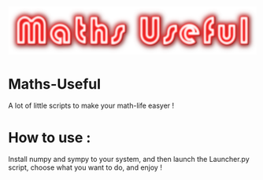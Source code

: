 <img src="assets/logo2.png">

# Maths-Useful
A lot of little scripts to make your math-life easyer !

# How to use :
Install numpy and sympy to your system, and then launch the Launcher.py script, choose what you want to do, and enjoy !




